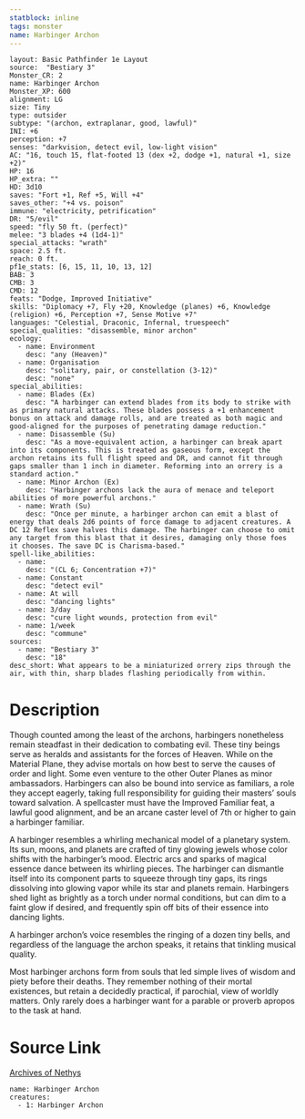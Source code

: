 ```yaml
---
statblock: inline
tags: monster
name: Harbinger Archon
---
```

```statblock
layout: Basic Pathfinder 1e Layout
source:  "Bestiary 3"
Monster_CR: 2
name: Harbinger Archon
Monster_XP: 600
alignment: LG
size: Tiny
type: outsider
subtype: "(archon, extraplanar, good, lawful)"
INI: +6
perception: +7
senses: "darkvision, detect evil, low-light vision"
AC: "16, touch 15, flat-footed 13 (dex +2, dodge +1, natural +1, size +2)"
HP: 16
HP_extra: ""
HD: 3d10
saves: "Fort +1, Ref +5, Will +4"
saves_other: "+4 vs. poison"
immune: "electricity, petrification"
DR: "5/evil"
speed: "fly 50 ft. (perfect)"
melee: "3 blades +4 (1d4-1)"
special_attacks: "wrath"
space: 2.5 ft.
reach: 0 ft.
pf1e_stats: [6, 15, 11, 10, 13, 12]
BAB: 3
CMB: 3
CMD: 12
feats: "Dodge, Improved Initiative"
skills: "Diplomacy +7, Fly +20, Knowledge (planes) +6, Knowledge (religion) +6, Perception +7, Sense Motive +7"
languages: "Celestial, Draconic, Infernal, truespeech"
special_qualities: "disassemble, minor archon"
ecology:
  - name: Environment
    desc: "any (Heaven)"
  - name: Organisation
    desc: "solitary, pair, or constellation (3-12)"
    desc: "none"
special_abilities:
  - name: Blades (Ex)
    desc: "A harbinger can extend blades from its body to strike with as primary natural attacks. These blades possess a +1 enhancement bonus on attack and damage rolls, and are treated as both magic and good-aligned for the purposes of penetrating damage reduction."
  - name: Disassemble (Su)
    desc: "As a move-equivalent action, a harbinger can break apart into its components. This is treated as gaseous form, except the archon retains its full flight speed and DR, and cannot fit through gaps smaller than 1 inch in diameter. Reforming into an orrery is a standard action."
  - name: Minor Archon (Ex)
    desc: "Harbinger archons lack the aura of menace and teleport abilities of more powerful archons."
  - name: Wrath (Su)
    desc: "Once per minute, a harbinger archon can emit a blast of energy that deals 2d6 points of force damage to adjacent creatures. A DC 12 Reflex save halves this damage. The harbinger can choose to omit any target from this blast that it desires, damaging only those foes it chooses. The save DC is Charisma-based."
spell-like_abilities:
  - name:
    desc: "(CL 6; Concentration +7)"
  - name: Constant
    desc: "detect evil"
  - name: At will
    desc: "dancing lights"
  - name: 3/day
    desc: "cure light wounds, protection from evil"
  - name: 1/week
    desc: "commune"
sources:
  - name: "Bestiary 3"
    desc: "18"
desc_short: What appears to be a miniaturized orrery zips through the air, with thin, sharp blades flashing periodically from within.
```
# Description
Though counted among the least of the archons, harbingers nonetheless remain steadfast in their dedication to combating evil. These tiny beings serve as heralds and assistants for the forces of Heaven. While on the Material Plane, they advise mortals on how best to serve the causes of order and light. Some even venture to the other Outer Planes as minor ambassadors. Harbingers can also be bound into service as familiars, a role they accept eagerly, taking full responsibility for guiding their masters’ souls toward salvation. A spellcaster must have the Improved Familiar feat, a lawful good alignment, and be an arcane caster level of 7th or higher to gain a harbinger familiar.

A harbinger resembles a whirling mechanical model of a planetary system. Its sun, moons, and planets are crafted of tiny glowing jewels whose color shifts with the harbinger’s mood. Electric arcs and sparks of magical essence dance between its whirling pieces. The harbinger can dismantle itself into its component parts to squeeze through tiny gaps, its rings dissolving into glowing vapor while its star and planets remain. Harbingers shed light as brightly as a torch under normal conditions, but can dim to a faint glow if desired, and frequently spin off bits of their essence into dancing lights.

A harbinger archon’s voice resembles the ringing of a dozen tiny bells, and regardless of the language the archon speaks, it retains that tinkling musical quality.

Most harbinger archons form from souls that led simple lives of wisdom and piety before their deaths. They remember nothing of their mortal existences, but retain a decidedly practical, if parochial, view of worldly matters. Only rarely does a harbinger want for a parable or proverb apropos to the task at hand.
# Source Link
[Archives of Nethys](https://aonprd.com/MonsterDisplay.aspx?ItemName=Harbinger%20Archon)
```encounter-table
name: Harbinger Archon
creatures:
  - 1: Harbinger Archon
```
